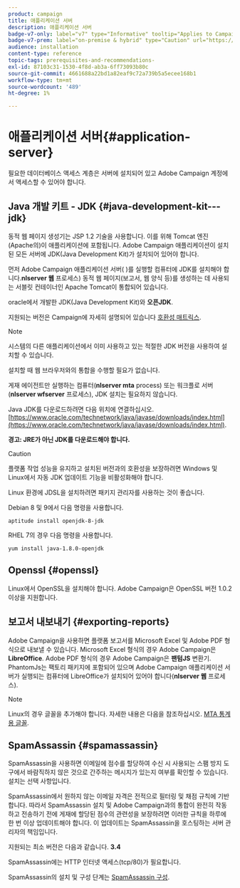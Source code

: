 ```yaml
---
product: campaign
title: 애플리케이션 서버
description: 애플리케이션 서버
badge-v7-only: label="v7" type="Informative" tooltip="Applies to Campaign Classic v7 only"
badge-v7-prem: label="on-premise & hybrid" type="Caution" url="https://experienceleague.adobe.com/docs/campaign-classic/using/installing-campaign-classic/architecture-and-hosting-models/hosting-models-lp/hosting-models.html" tooltip="Applies to on-premise and hybrid deployments only"
audience: installation
content-type: reference
topic-tags: prerequisites-and-recommendations-
exl-id: 87103c31-1530-4f8d-ab3a-6ff73093b80c
source-git-commit: 4661688a22bd1a82eaf9c72a739b5a5ecee168b1
workflow-type: tm+mt
source-wordcount: '489'
ht-degree: 1%

---
```


# 애플리케이션 서버{#application-server}



필요한 데이터베이스 액세스 계층은 서버에 설치되어 있고 Adobe Campaign 계정에서 액세스할 수 있어야 합니다.

## Java 개발 키트 - JDK {#java-development-kit---jdk}

동적 웹 페이지 생성기는 JSP 1.2 기술을 사용합니다. 이를 위해 Tomcat 엔진(Apache의)이 애플리케이션에 포함됩니다. Adobe Campaign 애플리케이션이 설치된 모든 서버에 JDK(Java Development Kit)가 설치되어 있어야 합니다.

먼저 Adobe Campaign 애플리케이션 서버( )를 실행할 컴퓨터에 JDK를 설치해야 합니다.**nlserver 웹** 프로세스) 동적 웹 페이지(보고서, 웹 양식 등)를 생성하는 데 사용되는 서블릿 컨테이너인 Apache Tomcat이 통합되어 있습니다.

oracle에서 개발한 JDK(Java Development Kit)와 **오픈JDK**.

지원되는 버전은 Campaign에 자세히 설명되어 있습니다 [호환성 매트릭스](../../rn/using/compatibility-matrix.md).

>[!NOTE]
>
>시스템의 다른 애플리케이션에서 이미 사용하고 있는 적절한 JDK 버전을 사용하여 설치할 수 있습니다.
>  
>설치할 때 웹 브라우저와의 통합을 수행할 필요가 없습니다.
>
>게재 에이전트만 실행하는 컴퓨터(**nlserver mta** process) 또는 워크플로 서버(**nlserver wfserver** 프로세스), JDK 설치는 필요하지 않습니다.

Java JDK를 다운로드하려면 다음 위치에 연결하십시오. [https://www.oracle.com/technetwork/java/javase/downloads/index.html](https://www.oracle.com/technetwork/java/javase/downloads/index.html).

**경고: JRE가 아닌 JDK를 다운로드해야 합니다.**

>[!CAUTION]
>
>플랫폼 작업 성능을 유지하고 설치된 버전과의 호환성을 보장하려면 Windows 및 Linux에서 자동 JDK 업데이트 기능을 비활성화해야 합니다.

Linux 환경에 JDSL을 설치하려면 패키지 관리자를 사용하는 것이 좋습니다.

Debian 8 및 9에서 다음 명령을 사용합니다.

```
aptitude install openjdk-8-jdk
```

RHEL 7의 경우 다음 명령을 사용합니다.

```
yum install java-1.8.0-openjdk
```

## Openssl {#openssl}

Linux에서 OpenSSL을 설치해야 합니다. Adobe Campaign은 OpenSSL 버전 1.0.2 이상을 지원합니다.

## 보고서 내보내기 {#exporting-reports}

Adobe Campaign을 사용하면 플랫폼 보고서를 Microsoft Excel 및 Adobe PDF 형식으로 내보낼 수 있습니다. Microsoft Excel 형식의 경우 Adobe Campaign은 **LibreOffice**. Adobe PDF 형식의 경우 Adobe Campaign은 **팬텀JS** 변환기. PhantomJs는 팩토리 패키지에 포함되어 있으며 Adobe Campaign 애플리케이션 서버가 실행되는 컴퓨터에 LibreOffice가 설치되어 있어야 합니다(**nlserver 웹** 프로세스).

>[!NOTE]
>
>Linux의 경우 글꼴을 추가해야 합니다. 자세한 내용은 다음을 참조하십시오. [MTA 통계용 글꼴](../../installation/using/prerequisites-of-campaign-installation-in-linux.md#fonts-for-mta-statistics).

## SpamAssassin {#spamassassin}

SpamAssassin을 사용하면 이메일에 점수를 할당하여 수신 시 사용되는 스팸 방지 도구에서 바람직하지 않은 것으로 간주하는 메시지가 있는지 여부를 확인할 수 있습니다. 설치는 선택 사항입니다.

SpamAssassin에서 원하지 않는 이메일 자격은 전적으로 필터링 및 채점 규칙에 기반합니다. 따라서 SpamAssassin 설치 및 Adobe Campaign과의 통합이 완전히 작동하고 전송하기 전에 게재에 할당된 점수의 관련성을 보장하려면 이러한 규칙을 하루에 한 번 이상 업데이트해야 합니다. 이 업데이트는 SpamAssassin을 호스팅하는 서버 관리자의 책임입니다.

지원되는 최소 버전은 다음과 같습니다. **3.4**

SpamAssassin에는 HTTP 인터넷 액세스(tcp/80)가 필요합니다.

SpamAssassin의 설치 및 구성 단계는 [SpamAssassin 구성](../../installation/using/configuring-spamassassin.md).
